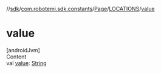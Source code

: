 //[sdk](../../../../index.md)/[com.robotemi.sdk.constants](../../index.md)/[Page](../index.md)/[LOCATIONS](index.md)/[value](value.md)



# value  
[androidJvm]  
Content  
val [value](value.md): [String](https://kotlinlang.org/api/latest/jvm/stdlib/kotlin/-string/index.html)  



